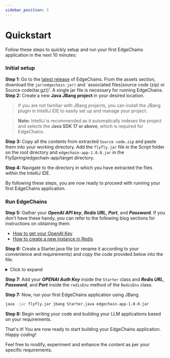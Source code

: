 ```yaml
---
sidebar_position: 3
---
```


# Quickstart

Follow these steps to quickly setup and run your first EdgeChains application in the next 10 minutes:

### Initial setup

**Step 1:** Go to the [latest release](https://github.com/arakoodev/EdgeChains/releases/tag/0.5.0) of EdgeChains. From the assets section, download the `jar(edgechain.jar)` and `associated files(source code (zip) or Source code(tar.gz))'. A single jar file is necessary for running EdgeChains.
**Step 2:** Create a new **Java JBang project** in your desired location.

> If you are not familiar with JBang projects, you can install the JBang plugin in IntelliJ IDE to easily set up and manage your project.

> **Note:** IntelliJ is recommended as it automatically indexes the project and selects the **Java SDK 17 or above**, which is required for EdgeChains.

**Step 3:** Copy all the contents from extracted `Source code.zip` and paste them into your working directory. Add the `flyfly.jar` file in the Script folder on the root directory and `edgechain-app-1.0.0.jar` in the FlySpring/edgechain-app/target directory.

**Step 4:** Navigate to the directory in which you have extracted the files within the IntelliJ IDE.

By following these steps, you are now ready to proceed with running your first EdgeChains application.

### Run EdgeChains

**Step 5:** Gather your **_OpenAI API key_**, **_Redis URL_**, **_Port_**, and ***Password***. If you don't have these handy, you can refer to the following blog sections for instructions on obtaining them:
- [How to get your OpenAI Key](https://www.arakoo.ai/blog/openai-api-key)
- [How to create a new instance in Redis](https://www.arakoo.ai/blog/redis)

**Step 6:** Create a Starter.java file (or rename it according to your convenience and requirements) and copy the code provided below into the file.
<details>
<summary>Click to expand</summary>

```java
package com.edgechain;

import com.edgechain.lib.configuration.RedisEnv;
import com.edgechain.lib.request.ArkRequest;
import com.edgechain.lib.response.ArkResponse;
import io.reactivex.rxjava3.core.Observable;
import org.springframework.boot.SpringApplication;
import org.springframework.boot.autoconfigure.SpringBootApplication;
import org.springframework.context.annotation.Bean;
import org.springframework.web.bind.annotation.*;

import static com.edgechain.lib.constants.EndpointConstants.*;

@SpringBootApplication
public class Starter {

    private final String OPENAI_AUTH_KEY = ""; // YOUR OPENAI KEY
    private final String PINECONE_AUTH_KEY = ""; // YOUR PINECONE API KEY
    private final String PINECONE_QUERY_API = ""; // YOUR PINECONE QUERY API
    private final String PINECONE_UPSERT_API = ""; // YOUR PINECONE UPSERT API
    private final String PINECONE_DELETE = ""; // YOUR PINECONE DELETE

    public static void main(String[] args) {
        System.setProperty("server.port", "8080");
        SpringApplication.run(Starter.class, args);
    }

    @Bean
    public RedisEnv redisEnv() {
        RedisEnv redisEnv = new RedisEnv();
        redisEnv.setUrl("");
        redisEnv.setPort(12285);
        redisEnv.setUsername("default");
        redisEnv.setPassword("");
        redisEnv.setTtl(3600); // Configuring ttl for HistoryContext;
        return redisEnv;
    }

    @RestController
    @RequestMapping("/v1/examples")
    public class ExampleController {

      // ArkRequest can only accept Content-Type application/json & multipart/form-data ~ Define explicitly in your client.
        @GetMapping
        public ArkResponse m1(ArkRequest arkRequest) {
            return new ArkResponse(Observable.just("Hello, My Starter API is working...."));
        }
    }
}
```
</details>

**Step 7:** Add your _**OPENAI Auth Key**_ inside the `Starter` class and _**Redis URL**_, _**Password**_, and _**Port**_ inside the `redisEnv` method of the `RedisEnv` class.

**Step 7:** Now, run your first EdgeChains application using JBang.

```bash
java -jar flyfly.jar jbang Starter.java edgechain-app-1.0.0.jar
```

**Step 8:** Begin writing your code and building your LLM applications based on your requirements.

That's it! You are now ready to start building your EdgeChains application. _Happy coding!_ 

Feel free to modify, experiment and enhance the content as per your specific requirements.




